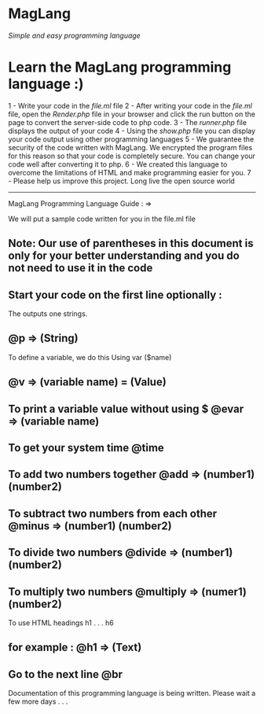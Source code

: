 # MagLang
*Simple and easy programming language*
# Learn the MagLang programming language :)


1 - Write your code in the *file.ml* file
2 - After writing your code in the *file.ml* file, open the *Render.php* file in your browser and click the run button on the page to convert the server-side code to php code.
3 - The *runner.php* file displays the output of your code
4 - Using the *show.php* file you can display your code output using other programming languages
5 - We guarantee the security of the code written with MagLang. We encrypted the program files for this reason so that your code is completely secure. You can change your code well after converting it to php.
6 - We created this language to overcome the limitations of HTML and make programming easier for you.
7 - Please help us improve this project. Long live the open source world

-------------------------------------------------------------------------------------------------------------------------
MagLang Programming Language Guide : =>

We will put a sample code written for you in the file.ml file


Note: Our use of parentheses in this document is only for your better understanding and you do not need to use it in the code
----------------------------------------------------------
Start your code on the first line optionally : 
<magic>
----------------------------------------------------------
The outputs one strings.
 
  @p => (String)
-----------------------------------------------------------  
 To define a variable, we do this
  Using var ($name)
  
  @v => (variable name) = (Value)
-----------------------------------------------------------
  To print a variable value without using $
  @evar => (variable name)
-----------------------------------------------------------
  To get your system time
  @time
------------------------------------------------------------
  To add two numbers together
  @add => (number1) (number2)
------------------------------------------------------------
  To subtract two numbers from each other
  @minus => (number1) (number2)
 -----------------------------------------------------------
  To divide two numbers
  @divide => (number1) (number2)
  ----------------------------------------------------------
  To multiply two numbers
  @multiply => (numer1) (number2)
  ----------------------------------------------------------
  To use HTML headings
  h1 . . . h6
  
  for example :
  @h1 => (Text)
  -----------------------------------------------------------
  Go to the next line
  @br
  -----------------------------------------------------------
  Documentation of this programming language is being written. Please wait a few more days . . . 
  
